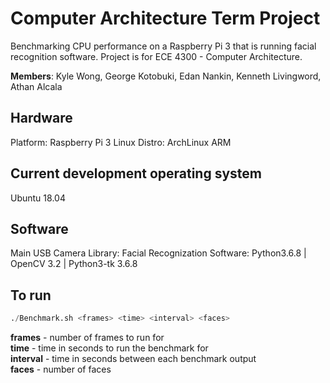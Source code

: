 # Computer Architecture Term Project
Benchmarking CPU performance on a Raspberry Pi 3 that is running facial recognition software.
Project is for ECE 4300 - Computer Architecture.

**Members**:
Kyle Wong, George Kotobuki, Edan Nankin, Kenneth Livingword, Athan Alcala

## Hardware
Platform: Raspberry Pi 3
Linux Distro: ArchLinux ARM 

## Current development operating system
Ubuntu 18.04

## Software
Main USB Camera Library:
Facial Recognization Software:	Python3.6.8 | OpenCV 3.2 | Python3-tk 3.6.8

## To run
```python
./Benchmark.sh <frames> <time> <interval> <faces>
```
  **frames** - number of frames to run for  
  **time** - time in seconds to run the benchmark for  
  **interval** - time in seconds between each benchmark output  
  **faces** - number of faces  
